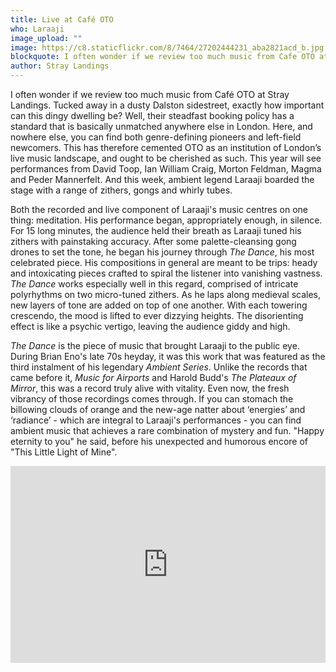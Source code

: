 ```yaml
---
title: Live at Café OTO
who: Laraaji
image_upload: ""
image: https://c8.staticflickr.com/8/7464/27202444231_aba2821acd_b.jpg
blockquote: I often wonder if we review too much music from Cafe OTO at Stray Landings. Tucked away in a dusty Dalston sidestreet, exactly how important can this dingy dwelling be? Well, their steadfast booking policy has a standard that is basically unmatched anywhere else in London.
author: Stray Landings
---
```

I often wonder if we review too much music from Café OTO at Stray Landings. Tucked away in a dusty Dalston sidestreet, exactly how important can this dingy dwelling be? Well, their steadfast booking policy has a standard that is basically unmatched anywhere else in London. Here, and nowhere else, you can find both genre-defining pioneers and left-field newcomers. This has therefore cemented OTO as an institution of London’s live music landscape, and ought to be cherished as such. This year will see performances from David Toop, Ian William Craig, Morton Feldman, Magma and Peder Mannerfelt. And this week, ambient legend Laraaji boarded the stage with a range of zithers, gongs and whirly tubes. 

Both the recorded and live component of Laraaji's music centres on one thing: meditation. His performance began, appropriately enough, in silence. For 15 long minutes, the audience held their breath as Laraaji tuned his zithers with painstaking accuracy. After some palette-cleansing gong drones to set the tone, he began his journey through _The Dance_, his most celebrated piece. His compositions in general are meant to be trips: heady and intoxicating pieces crafted to spiral the listener into vanishing vastness. _The Dance_ works especially well in this regard, comprised of intricate polyrhythms on two micro-tuned zithers. As he laps along medieval scales, new layers of tone are added on top of one another. With each towering crescendo, the mood is lifted to ever dizzying heights. The disorienting effect is like a psychic vertigo, leaving the audience giddy and high. 

_The Dance_ is the piece of music that brought Laraaji to the public eye. During Brian Eno's late 70s heyday, it was this work that was featured as the third instalment of his legendary _Ambient Series_. Unlike the records that came before it, _Music for Airports_ and Harold Budd's _The Plateaux of Mirror_, this was a record truly alive with vitality. Even now, the fresh vibrancy of those recordings comes through. If you can stomach the billowing clouds of orange and the new-age natter about ‘energies’ and ‘radiance’ - which are integral to Laraaji's performances - you can find ambient music that achieves a rare combination of mystery and fun. "Happy eternity to you" he said, before his unexpected and humorous encore of "This Little Light of Mine".  

<iframe width="100%" height="315" src="https://www.youtube.com/embed/tMBNKmZgs_Y?rel=0&showinfo=0" frameborder="0" allowfullscreen></iframe>